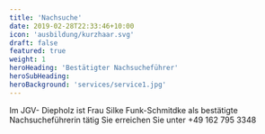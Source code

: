 ```yaml
---
title: 'Nachsuche'
date: 2019-02-28T22:33:46+10:00
icon: 'ausbildung/kurzhaar.svg'
draft: false
featured: true
weight: 1
heroHeading: 'Bestätigter Nachsucheführer'
heroSubHeading: 
heroBackground: 'services/service1.jpg'
---
```


Im JGV- Diepholz ist Frau Silke Funk-Schmitdke als bestätigte Nachsucheführerin tätig
Sie erreichen Sie unter +49 162 795 3348